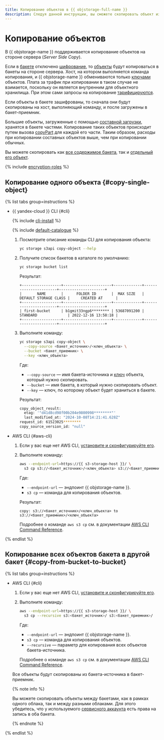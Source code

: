 ```yaml
---
title: Копирование объектов в {{ objstorage-full-name }}
description: Следуя данной инструкции, вы сможете скопировать объект из бакета в {{ objstorage-name }}.
---
```


# Копирование объектов

В {{ objstorage-name }} поддерживается копирование объектов на стороне сервера (_Server Side Copy_). 

Если в [бакете](../../concepts/bucket.md) отключено [шифрование](../../concepts/encryption.md), то [объекты](../../concepts/object.md) будут копироваться в бакеты на стороне сервера. Хост, на котором выполняется команда копирования, и {{ objstorage-name }} обмениваются только [ключами](../../concepts/object.md#key) объектов. Плата за трафик при копировании в таком случае не взимается, поскольку он является внутренним для объектного хранилища. При этом сами запросы на копирование [тарифицируются](../../pricing.md#prices-operations).

Если объекты в бакете зашифрованы, то сначала они будут скопированы на хост, выполняющий команду, и после загружены в бакет-приемник.

Большие объекты, загруженные с помощью [составной загрузки](../../concepts/multipart.md), хранятся в бакете частями. Копирование таких объектов происходит путем вызова [copyPart](../../s3/api-ref/multipart/copypart.md) для каждой его части. Таким образом, расходы при копировании составных объектов выше, чем при копировании обычных.

Вы можете скопировать как [все содержимое бакета](#copy-from-bucket-to-bucket), так и [отдельный его объект](#copy-single-object).


{% include [encryption-roles](../../../_includes/storage/encryption-roles.md) %}


## Копирование одного объекта {#copy-single-object}

{% list tabs group=instructions %}

- {{ yandex-cloud }} CLI {#cli}

  {% include [cli-install](../../../_includes/cli-install.md) %}

  {% include [default-catalogue](../../../_includes/default-catalogue.md) %}

  1. Посмотрите описание команды CLI для копирования объекта:

      ```bash
      yc storage s3api copy-object --help
      ```

  1. Получите список бакетов в каталоге по умолчанию:

      ```bash
      yc storage bucket list
      ```

      Результат:

      ```text
      +------------------+----------------------+-------------+-----------------------+---------------------+
      |       NAME       |      FOLDER ID       |  MAX SIZE   | DEFAULT STORAGE CLASS |     CREATED AT      |
      +------------------+----------------------+-------------+-----------------------+---------------------+
      | first-bucket     | b1gmit33ngp6******** | 53687091200 | STANDARD              | 2022-12-16 13:58:18 |
      +------------------+----------------------+-------------+-----------------------+---------------------+
      ```

  1. Выполните команду:

      ```bash
      yc storage s3api copy-object \
        --copy-source <бакет_источник>/<ключ_объекта> \
        --bucket <бакет_приемник> \
        --key <ключ_объекта>
      ```

      Где:

      * `--copy-source` — имя бакета-источника и [ключ](../../concepts/object.md#key) объекта, который нужно скопировать.
      * `--bucket` — имя бакета, в который нужно скопировать объект.
      * `--key` — ключ, по которому объект будет храниться в бакете.

      Результат:

      ```bash
      copy_object_result:
        etag: '"d41d8cd98f00b204e9800998********"'
        last_modified_at: "2024-10-08T14:21:41.628Z"
      request_id: 61523025********
      copy_source_version_id: "null"
      ```

- AWS CLI {#aws-cli}

  1. Если у вас еще нет AWS CLI, [установите и сконфигурируйте его](../../tools/aws-cli.md).
  1. Выполните команду:

      ```bash
      aws --endpoint-url=https://{{ s3-storage-host }}/ \
        s3 cp s3://<бакет_источник>/<ключ_объекта> s3://<бакет_приемник>/<ключ_объекта>
      ```

      Где:

      * `--endpoint-url` — эндпоинт {{ objstorage-name }}.
      * `s3 cp` — команда для копирования объектов.

      Результат:

      ```text
      copy: s3://<бакет_источник>/<ключ_объекта> to s3://<бакет_приемник>/<ключ_объекта>
      ```

      Подробнее о команде `aws s3 cp` см. в документации [AWS CLI Command Reference](https://awscli.amazonaws.com/v2/documentation/api/latest/reference/s3/cp.html).

{% endlist %}

## Копирование всех объектов бакета в другой бакет {#copy-from-bucket-to-bucket}

{% list tabs group=instructions %}

- AWS CLI {#cli}

  1. Если у вас еще нет AWS CLI, [установите и сконфигурируйте его](../../tools/aws-cli.md).
  1. Выполните команду:

      ```bash
      aws --endpoint-url=https://{{ s3-storage-host }}/ \
        s3 cp --recursive s3:<бакет_источник>/ s3:<бакет_приемник>/
      ```

      Где:

      * `--endpoint-url` — эндпоинт {{ objstorage-name }}.
      * `s3 cp` — команда для копирования объектов.
      * `--recursive` — параметр для копирования всех объектов бакета-источника.

      Подробнее о команде `aws s3 cp` см. в документации [AWS CLI Command Reference](https://awscli.amazonaws.com/v2/documentation/api/latest/reference/s3/cp.html).

  Все объекты будут скопированы из бакета-источника в бакет-приемник.

  {% note info %}

  Вы можете скопировать объекты между бакетами, как в рамках одного облака, так и между разными облаками. Для этого убедитесь, что у используемого [сервисного аккаунта](../../../iam/concepts/users/service-accounts.md) есть права на запись в оба бакета.

  {% endnote %}


{% endlist %}

